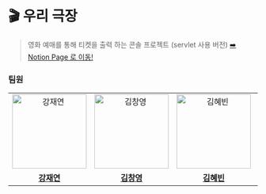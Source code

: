 # 🎬 우리 극장
> 영화 예매를 통해 티켓을 출력 하는 콘솔 프로젝트 (servlet 사용 버전)
[➡️ Notion Page 로 이동!](https://www.notion.so/51c929feb26741f7b09c9f462b63fe5e)

### 팀원
<table>
  <tr>
    <td align="center">
      <a href="https://github.com/riverkite0708">
        <img src="https://github.com/riverkite0708.png" alt="강재연" width="150" height="150"/>
      </a>
    </td>
    <td align="center">
      <a href="https://github.com/kimchang0">
        <img src="https://github.com/kimchang0.png" alt="김창영" width="150" height="150"/>
      </a>
    </td>
    <td align="center">
      <a href="https://github.com/qbobl5">
        <img src="https://github.com/qbobl5.png" alt="김혜빈" width="150" height="150"/>
      </a>
    </td>
    <td align="center">
      <a href="https://github.com/apple6346654">
        <img src="https://github.com/apple6346654.png" alt="정성윤" width="150" height="150"/>
      </a>
    </td>
  </tr>
   <tr>
    <td align="center">
      <a href="https://github.com/riverkite0708">
        <b>강재연</b>
      </a>
    </td>
    <td align="center">
      <a href="https://github.com/kimchang0">
        <b>김창영</b>
      </a>
    </td>
    <td align="center">
      <a href="https://github.com/qbobl5">
        <b>김혜빈</b>
      </a>
    </td>
     <td align="center">
      <a href="https://github.com/apple6346654">
        <b>정성윤</b>
      </a>
    </td>
  </tr>
</table>
